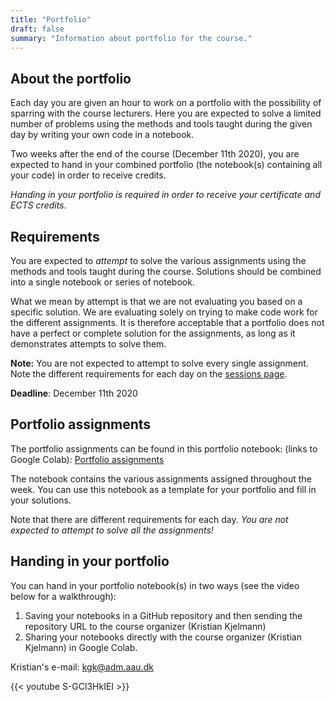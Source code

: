 ```yaml
---
title: "Portfolio"
draft: false
summary: "Information about portfolio for the course."
---
```




## About the portfolio

Each day you are given an hour to work on a portfolio with the  possibility of sparring with the course lecturers. Here you are expected to solve a limited number of problems using the methods and tools  taught during the given day by writing your own code in a notebook.

Two weeks after the end of the course (December 11th 2020), you are expected to hand in your combined  portfolio (the notebook(s) containing all your code) in order to receive  credits.

*Handing in your portfolio is required in order to receive your certificate and ECTS credits*.



## Requirements

You are expected to *attempt* to solve the various assignments using the methods and tools taught during the course. Solutions should be combined into a single notebook or series of notebook.

What we mean by attempt is that we are not evaluating you based on a specific solution. We are evaluating solely on trying to make code work for the different assignments. It is therefore acceptable that a portfolio does not have a perfect or complete solution for the assignments, as long as it demonstrates attempts to solve them.

**Note:** You are not expected to attempt to solve every single assignment. Note the different requirements for each day on the [sessions page](https://caldiss-aau.github.io/sdsphd20/sessions/).

**Deadline**: December 11th 2020



## Portfolio assignments

The portfolio assignments can be found in this portfolio notebook: (links to Google Colab): [Portfolio assignments](https://colab.research.google.com/github/CALDISS-AAU/sdsphd20/blob/master/notebooks/portfolio/sdsphd20_portfolio-assignments.ipynb#&offline=true&sandboxMode=true)

The notebook contains the various assignments assigned throughout the week. You can use this notebook as a template for your portfolio and fill in your solutions.

Note that there are different requirements for each day. *You are not expected to attempt to solve all the assignments!*



## Handing in your portfolio

You can hand in your portfolio notebook(s) in two ways (see the video below for a walkthrough):

1. Saving your notebooks in a GitHub repository and then sending the repository URL to the course organizer (Kristian Kjelmann)
2. Sharing your notebooks directly with the course organizer (Kristian Kjelmann) in Google Colab.



Kristian's e-mail:  <a href="mailto:kgk@adm.aau.dk">kgk@adm.aau.dk</a>



{{< youtube S-GCl3HkIEI >}}
